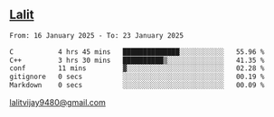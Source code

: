## [Lalit](https://lalit.sh)

<!--START_SECTION:waka-->

```txt
From: 16 January 2025 - To: 23 January 2025

C           4 hrs 45 mins   ██████████████░░░░░░░░░░░   55.96 %
C++         3 hrs 30 mins   ██████████▒░░░░░░░░░░░░░░   41.35 %
conf        11 mins         ▓░░░░░░░░░░░░░░░░░░░░░░░░   02.28 %
gitignore   0 secs          ░░░░░░░░░░░░░░░░░░░░░░░░░   00.19 %
Markdown    0 secs          ░░░░░░░░░░░░░░░░░░░░░░░░░   00.09 %
```

<!--END_SECTION:waka-->

lalitvijay9480@gmail.com
